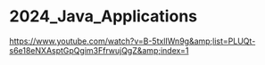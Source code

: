 # 2024_Java_Applications
https://www.youtube.com/watch?v=B-5txlIWn9g&amp;list=PLUQt-s6e18eNXAsptGpQgim3FfrwujQgZ&amp;index=1
